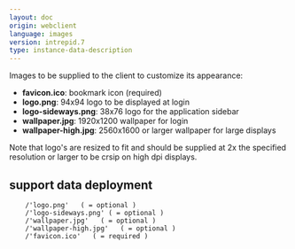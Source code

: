 ```yaml
---
layout: doc
origin: webclient
language: images
version: intrepid.7
type: instance-data-description
---
```


Images to be supplied to the client to customize its appearance:
- **favicon.ico**:         bookmark icon (required)
- **logo.png**:            94x94 logo to be displayed at login
- **logo-sideways.png**:   38x76 logo for the application sidebar
- **wallpaper.jpg**:       1920x1200 wallpaper for login
- **wallpaper-high.jpg**:  2560x1600 or larger wallpaper for large displays

Note that logo's are resized to fit and should be supplied at 2x the specified
resolution or larger to be crsip on high dpi displays.

## support data deployment

```
	/'logo.png'   ( = optional )
	/'logo-sideways.png' ( = optional )
	/'wallpaper.jpg'   ( = optional )
	/'wallpaper-high.jpg'   ( = optional )
	/'favicon.ico'   ( = required )
```

